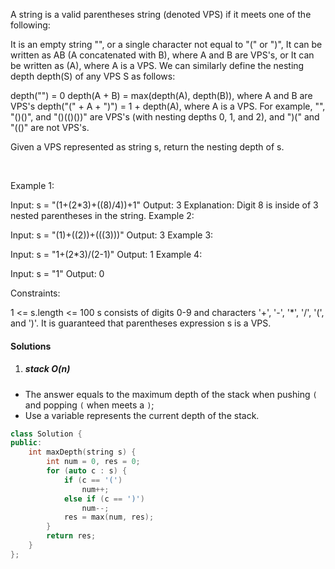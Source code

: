 A string is a valid parentheses string (denoted VPS) if it meets one of the following:

It is an empty string "", or a single character not equal to "(" or ")",
It can be written as AB (A concatenated with B), where A and B are VPS's, or
It can be written as (A), where A is a VPS.
We can similarly define the nesting depth depth(S) of any VPS S as follows:

depth("") = 0
depth(A + B) = max(depth(A), depth(B)), where A and B are VPS's
depth("(" + A + ")") = 1 + depth(A), where A is a VPS.
For example, "", "()()", and "()(()())" are VPS's (with nesting depths 0, 1, and 2), and ")(" and "(()" are not VPS's.

Given a VPS represented as string s, return the nesting depth of s.

 

Example 1:

Input: s = "(1+(2*3)+((8)/4))+1"
Output: 3
Explanation: Digit 8 is inside of 3 nested parentheses in the string.
Example 2:

Input: s = "(1)+((2))+(((3)))"
Output: 3
Example 3:

Input: s = "1+(2*3)/(2-1)"
Output: 1
Example 4:

Input: s = "1"
Output: 0
 

Constraints:

1 <= s.length <= 100
s consists of digits 0-9 and characters '+', '-', '*', '/', '(', and ')'.
It is guaranteed that parentheses expression s is a VPS.


#### Solutions

1. ##### stack O(n)

- The answer equals to the maximum depth of the stack when pushing `(` and popping `(` when meets a `)`;
- Use a variable represents the current depth of the stack.

```c++
class Solution {
public:
    int maxDepth(string s) {
        int num = 0, res = 0;
        for (auto c : s) {
            if (c == '(')
                num++;
            else if (c == ')')
                num--;
            res = max(num, res);
        }
        return res;
    }
};
```